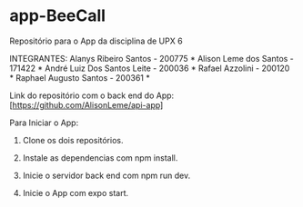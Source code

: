 # app-BeeCall

Repositório para o App da disciplina de UPX 6

  INTEGRANTES:
Alanys Ribeiro Santos - 200775 *
Alison Leme dos Santos - 171422 *
André Luiz Dos Santos Leite - 200036 *
Rafael Azzolini - 200120 *
Raphael Augusto Santos - 200361 *

Link do repositório com o back end do App: [https://github.com/AlisonLeme/api-app]

Para Iniciar o App:

1. Clone os dois repositórios.

2. Instale as dependencias com npm install.

3. Inicie o servidor back end com npm run dev.

4. Inicie o App com expo start.

